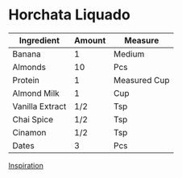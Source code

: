 # Horchata Liquado

| Ingredient | Amount | Measure |
| ---------- | ------ | ------- |
| Banana | 1 | Medium |
| Almonds | 10 | Pcs |
| Protein | 1 | Measured Cup |
| Almond Milk | 1 | Cup |
| Vanilla Extract | 1/2 | Tsp |
| Chai Spice | 1/2 | Tsp |
| Cinamon | 1/2 | Tsp |
| Dates | 3 | Pcs |

[Inspiration](https://24carrotlife.com/2014/05/20/horchata-smoothie/)
